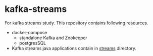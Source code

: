# kafka-streams

For kafka streams study.
This repository contains following resources.

- docker-compose
  - standalone Kafka and Zookeeper
  - postgresSQL
- Kafka streams java applications contain in [streams](https://github.com/takzok/kafka-streams/tree/master/streams) directory.
